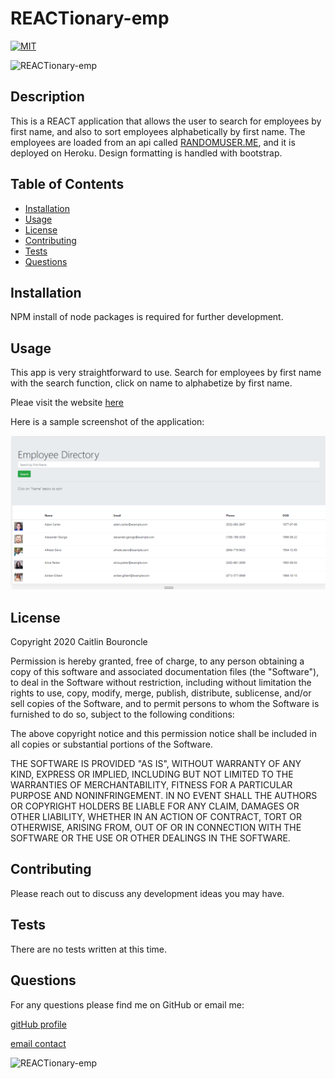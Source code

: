 
# REACTionary-emp
[![MIT](https://img.shields.io/badge/License-MIT-yellow.svg)](https://opensource.org/licenses/MIT)

![REACTionary-emp](https://img.shields.io/github/languages/top/caitlinbou/REACTionary-emp)
## Description
This is a REACT application that allows the user to search for employees by first name, and also to sort employees alphabetically by first name. The employees are loaded from an api called [RANDOMUSER.ME](https://randomuser.me/), and it is deployed on Heroku. Design formatting is handled with bootstrap.
## Table of Contents
* [Installation](#installation)
* [Usage](#usage)
* [License](#license)
* [Contributing](#Contributing)
* [Tests](#Tests)
* [Questions](#Questions)
## Installation
NPM install of node packages is required for further development.
## Usage 
This app is very straightforward to use. Search for employees by first name with the search function, click on name to alphabetize by first name. 

Pleae visit the website [here](https://reactionary-emp.herokuapp.com/)

Here is a sample screenshot of the application:

![screenshot](public/screenshot.png)
## License 

Copyright 2020 Caitlin Bouroncle
        
Permission is hereby granted, free of charge, to any person obtaining a copy of this software and associated documentation files (the "Software"), to deal in the Software without restriction, including without limitation the rights to use, copy, modify, merge, publish, distribute, sublicense, and/or sell copies of the Software, and to permit persons to whom the Software is furnished to do so, subject to the following conditions:
        
The above copyright notice and this permission notice shall be included in all copies or substantial portions of the Software.
        
THE SOFTWARE IS PROVIDED "AS IS", WITHOUT WARRANTY OF ANY KIND, EXPRESS OR IMPLIED, INCLUDING BUT NOT LIMITED TO THE WARRANTIES OF MERCHANTABILITY, FITNESS FOR A PARTICULAR PURPOSE AND NONINFRINGEMENT. IN NO EVENT SHALL THE AUTHORS OR COPYRIGHT HOLDERS BE LIABLE FOR ANY CLAIM, DAMAGES OR OTHER LIABILITY, WHETHER IN AN ACTION OF CONTRACT, TORT OR OTHERWISE, ARISING FROM, OUT OF OR IN CONNECTION WITH THE SOFTWARE OR THE USE OR OTHER DEALINGS IN THE SOFTWARE.

## Contributing
Please reach out to discuss any development ideas you may have. 
## Tests
There are no tests written at this time.
## Questions
For any questions please find me on GitHub or email me: 

[gitHub profile](https://github.com/caitlinbou)

[email contact](mailto:caitlin.bouroncle@gmail.com)

![REACTionary-emp](https://img.shields.io/static/v1?label=REACTionary-emp&message=REACT&color=red)
